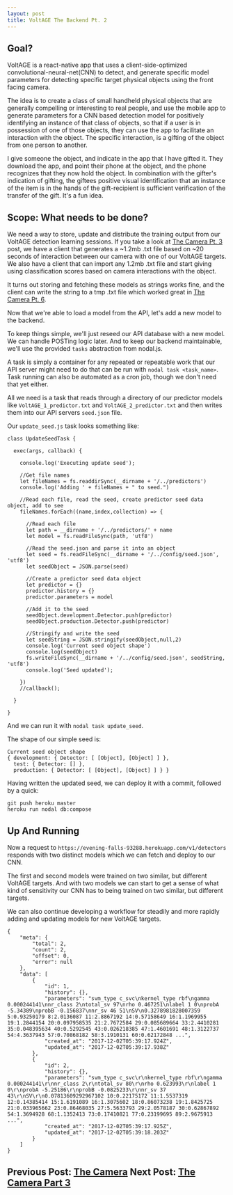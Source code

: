 ```yaml
---
layout: post
title: VoltAGE The Backend Pt. 2
---
```


## Goal?
VoltAGE is a react-native app that uses a client-side-optimized convolutional-neural-net(CNN) to detect, and generate specific model parameters for detecting specific target physical objects using the front facing camera.

The idea is to create a class of small handheld physical objects that are generally compelling or interesting to real people, and use the mobile app to generate parameters for a CNN based detection model for positively identifying an instance of that class of objects, so that if a user is in possession of one of those objects, they can use the app to facilitate an interaction with the object. The specific interaction, is a gifting of the object from one person to another.

I give someone the object, and indicate in the app that I have gifted it. They download the app, and point their phone at the object, and the phone recognizes that they now hold the object. In combination with the gifter's indication of gifting, the  giftees positive visual identification that an instance of the item is in the hands of the gift-recipient is sufficient verification of the transfer of the gift. It's a fun idea.

## Scope: What needs to be done?

We need a way to store, update and distribute the training output from our VoltAGE detection learning sessions. If you take a look at [The Camera Pt. 3](https://nsipplswezey.github.io/2017/11/15/VoltAGE-The-Camera-Part-3.html) post, we have a client that generates a ~1.2mb .txt file based on ~20 seconds of interaction between our camera with one of our VoltAGE targets. We also have a client that can import any 1.2mb .txt file and start giving using classification scores based on camera interactions with the object.

It turns out storing and fetching these models as strings works fine, and the client can write the string to a tmp .txt file which worked great in [The Camera Pt. 6](https://nsipplswezey.github.io/2017/11/15/VoltAGE-The-Camera-Part-6.html).

Now that we're able to load a model from the API, let's add a new model to the backend.

To keep things simple, we'll just reseed our API database with a new model. We can handle POSTing logic later. And to keep our backend maintainable, we'll use the provided `tasks` abstraction from nodal.js.

A task is simply a container for any repeated or repeatable work that our API server might need to do that can be run with `nodal task <task_name>`. Task running can also be automated as a cron job, though we don't need that yet either.

All we need is a task that reads through a directory of our predictor models like `VoltAGE_1_predictor.txt` and `VoltAGE_2_predictor.txt` and then writes them into our API servers `seed.json` file.

Our `update_seed.js` task looks something like:

```
class UpdateSeedTask {

  exec(args, callback) {

    console.log('Executing update seed');

    //Get file names
    let fileNames = fs.readdirSync(__dirname + '/../predictors')
    console.log('Adding ' + fileNames + " to seed.")

    //Read each file, read the seed, create predictor seed data object, add to see
    fileNames.forEach((name,index,collection) => {

      //Read each file
      let path = __dirname + '/../predictors/' + name 
      let model = fs.readFileSync(path, 'utf8')

      //Read the seed.json and parse it into an object 
      let seed = fs.readFileSync(__dirname + '/../config/seed.json', 'utf8')
      let seedObject = JSON.parse(seed)

      //Create a predictor seed data object
      let predictor = {}
      predictor.history = {} 
      predictor.parameters = model 
      
      //Add it to the seed
      seedObject.development.Detector.push(predictor)
      seedObject.production.Detector.push(predictor)

      //Stringify and write the seed                                                                                                                             
      let seedString = JSON.stringify(seedObject,null,2)
      console.log('Current seed object shape')
      console.log(seedObject)
      fs.writeFileSync(__dirname + '/../config/seed.json', seedString, 'utf8') 
      console.log('Seed updated');
        
    })
    //callback();

  }

}
```

And we can run it with `nodal task update_seed`.

The shape of our simple seed is:

```
Current seed object shape
{ development: { Detector: [ [Object], [Object] ] },
  test: { Detector: [] },
  production: { Detector: [ [Object], [Object] ] } }
```

Having written the updated seed, we can deploy it with a commit, followed by a quick:

```
git push heroku master
heroku run nodal db:compose
```

## Up And Running

Now a request to `https://evening-falls-93288.herokuapp.com/v1/detectors` responds with two distinct models which we can fetch and deploy to our CNN.

The first and second models were trained on two similar, but different VoltAGE targets. And with two models we can start to get a sense of what kind of sensitivity our CNN has to being trained on two similar, but different targets.

We can also continue developing a workflow for steadily and more rapidly adding and updating models for new VoltAGE targets.

```
{
    "meta": {
        "total": 2,
        "count": 2,
        "offset": 0,
        "error": null
    },
    "data": [
        {
            "id": 1,
            "history": {},
            "parameters": "svm_type c_svc\nkernel_type rbf\ngamma 0.000244141\nnr_class 2\ntotal_sv 97\nrho 0.467251\nlabel 1 0\nprobA -5.34389\nprobB -0.156837\nnr_sv 46 51\nSV\n0.3278981828007359 5:0.93250179 8:2.0136087 11:2.8867192 14:0.57158649 16:1.1969955 19:1.2844154 20:0.097958535 21:2.7672584 29:0.085689664 33:2.4410281 35:0.048395634 40:0.5292545 43:0.026218385 47:1.4601691 48:1.3122737 54:4.3637943 57:0.70868182 58:3.1910131 60:0.62172848 ...",
            "created_at": "2017-12-02T05:39:17.924Z",
            "updated_at": "2017-12-02T05:39:17.938Z"
        },
        {
            "id": 2,
            "history": {},
            "parameters": "svm_type c_svc\r\nkernel_type rbf\r\ngamma 0.000244141\r\nnr_class 2\r\ntotal_sv 80\r\nrho 0.623993\r\nlabel 1 0\r\nprobA -5.25186\r\nprobB -0.0825233\r\nnr_sv 37 43\r\nSV\r\n0.07813609292967102 10:0.22175172 11:1.5537319 12:0.14385414 15:1.6191089 16:1.3075602 18:0.86073238 19:1.8425725 21:0.033965662 23:0.86468035 27:5.5633793 29:2.0578187 30:0.62867892 54:1.3694928 68:1.1352413 73:0.17410821 77:0.23199695 89:2.9675913 ...",
            "created_at": "2017-12-02T05:39:17.925Z",
            "updated_at": "2017-12-02T05:39:18.203Z"
        }
    ]
}
```

## Previous Post: [The Camera](https://nsipplswezey.github.io/2017/11/13/VoltAGE-The-Camera.html) Next Post: [The Camera Part 3](https://nsipplswezey.github.io/2017/11/14/VoltAGE-The-Camera-Part-3.html)
